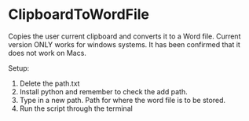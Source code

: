 # ClipboardToWordFile
 Copies the user current clipboard and converts it to a Word file. Current version ONLY works for windows systems. 
It has been confirmed that it does not work on Macs.

Setup:

1. Delete the path.txt
2. Install python and remember to check the add path. 
3. Type in a new path. Path for where the word file is to be stored.
4. Run the script through the terminal

